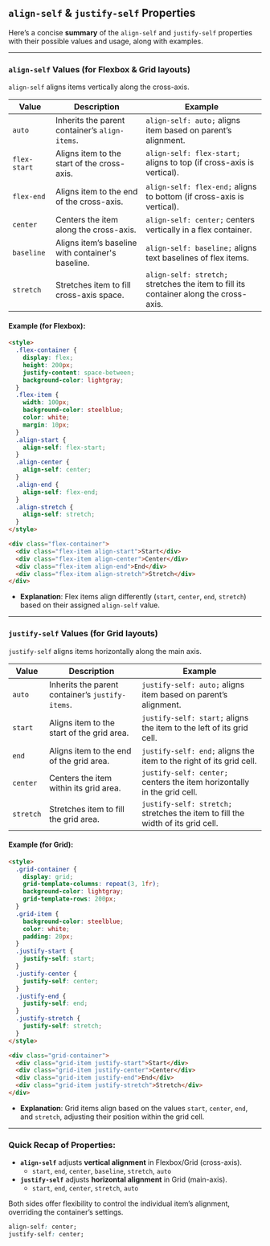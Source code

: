## `align-self` & `justify-self` Properties

Here’s a concise **summary** of the `align-self` and `justify-self` properties with their possible values and usage, along with examples.

---

### **`align-self` Values (for Flexbox & Grid layouts)**

`align-self` aligns items vertically along the cross-axis.

| **Value**    | **Description**                                   | **Example**                                                                           |
| ------------ | ------------------------------------------------- | ------------------------------------------------------------------------------------- |
| `auto`       | Inherits the parent container’s `align-items`.    | `align-self: auto;` aligns item based on parent’s alignment.                          |
| `flex-start` | Aligns item to the start of the cross-axis.       | `align-self: flex-start;` aligns to top (if cross-axis is vertical).                  |
| `flex-end`   | Aligns item to the end of the cross-axis.         | `align-self: flex-end;` aligns to bottom (if cross-axis is vertical).                 |
| `center`     | Centers the item along the cross-axis.            | `align-self: center;` centers vertically in a flex container.                         |
| `baseline`   | Aligns item’s baseline with container's baseline. | `align-self: baseline;` aligns text baselines of flex items.                          |
| `stretch`    | Stretches item to fill cross-axis space.          | `align-self: stretch;` stretches the item to fill its container along the cross-axis. |

#### Example (for Flexbox):

```html
<style>
  .flex-container {
    display: flex;
    height: 200px;
    justify-content: space-between;
    background-color: lightgray;
  }
  .flex-item {
    width: 100px;
    background-color: steelblue;
    color: white;
    margin: 10px;
  }
  .align-start {
    align-self: flex-start;
  }
  .align-center {
    align-self: center;
  }
  .align-end {
    align-self: flex-end;
  }
  .align-stretch {
    align-self: stretch;
  }
</style>

<div class="flex-container">
  <div class="flex-item align-start">Start</div>
  <div class="flex-item align-center">Center</div>
  <div class="flex-item align-end">End</div>
  <div class="flex-item align-stretch">Stretch</div>
</div>
```

- **Explanation**: Flex items align differently (`start`, `center`, `end`, `stretch`) based on their assigned `align-self` value.

---

### **`justify-self` Values (for Grid layouts)**

`justify-self` aligns items horizontally along the main axis.

| **Value** | **Description**                                  | **Example**                                                                     |
| --------- | ------------------------------------------------ | ------------------------------------------------------------------------------- |
| `auto`    | Inherits the parent container’s `justify-items`. | `justify-self: auto;` aligns item based on parent’s alignment.                  |
| `start`   | Aligns item to the start of the grid area.       | `justify-self: start;` aligns the item to the left of its grid cell.            |
| `end`     | Aligns item to the end of the grid area.         | `justify-self: end;` aligns the item to the right of its grid cell.             |
| `center`  | Centers the item within its grid area.           | `justify-self: center;` centers the item horizontally in the grid cell.         |
| `stretch` | Stretches item to fill the grid area.            | `justify-self: stretch;` stretches the item to fill the width of its grid cell. |

#### Example (for Grid):

```html
<style>
  .grid-container {
    display: grid;
    grid-template-columns: repeat(3, 1fr);
    background-color: lightgray;
    grid-template-rows: 200px;
  }
  .grid-item {
    background-color: steelblue;
    color: white;
    padding: 20px;
  }
  .justify-start {
    justify-self: start;
  }
  .justify-center {
    justify-self: center;
  }
  .justify-end {
    justify-self: end;
  }
  .justify-stretch {
    justify-self: stretch;
  }
</style>

<div class="grid-container">
  <div class="grid-item justify-start">Start</div>
  <div class="grid-item justify-center">Center</div>
  <div class="grid-item justify-end">End</div>
  <div class="grid-item justify-stretch">Stretch</div>
</div>
```

- **Explanation**: Grid items align based on the values `start`, `center`, `end`, and `stretch`, adjusting their position within the grid cell.

---

### Quick Recap of Properties:

- **`align-self`** adjusts **vertical alignment** in Flexbox/Grid (cross-axis).
  - `start`, `end`, `center`, `baseline`, `stretch`, `auto`
- **`justify-self`** adjusts **horizontal alignment** in Grid (main-axis).
  - `start`, `end`, `center`, `stretch`, `auto`

Both sides offer flexibility to control the individual item’s alignment, overriding the container’s settings.

```css
align-self: center;
justify-self: center;
```
